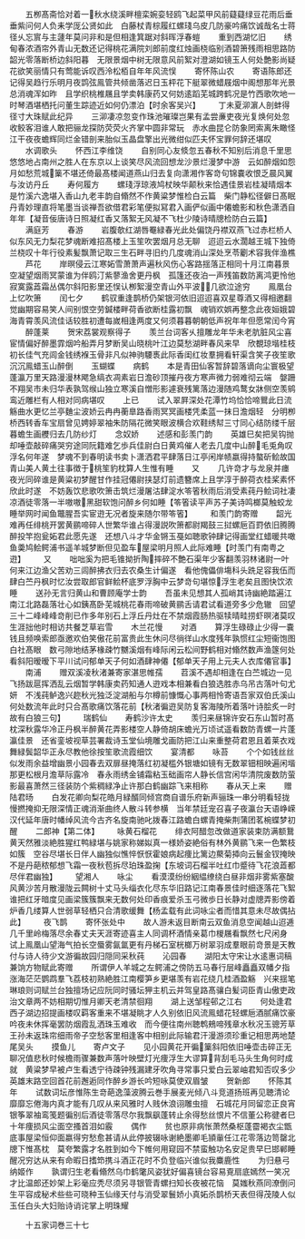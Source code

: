 <!-- { "loadSidebar": true } -->
　　五栁髙斋恰对着一秋水绕溪畔檀栾婉娈轻鸥飞起菜甲风前薿薿绿豆花雨后垂垂紫问何人负耒学厐公贤如此　白藤杖青棕履红螺琖乌皮几防豪吟痛饮诚哉名士蒋径乆忘賔与主蘧年莫问非和是但相逢箕踞对斜晖浮春螘
　　重到西湖忆旧
　　绣甸春浓酒帘外青山无数还记得桃花满院刘郎前度红烛画桡临别酒碧箫残雨相思路防韶光零落断桥边斜阳暮　无限景烟中树无限意风前絮对澄湖如镜玉人何处艶影尚疑花欲笑丽情只有莺能诉叹西泠松栢自年年风流悮
　　寄怀陈山农
　　寄语陈郎还记得吴趋行乐明月夜鹍弦鳯管共倾凿落迟日玉枰花下艇翠微蜡屐烟中阁想那年光景总消魂浑如昨　且学织桃椎屩且学卖韩康药又何妨逺蹈芜城跨鹤况是竹西歌吹地一时琴酒堪栖托问董生踪迹近如何仍漂泊【时余客吴兴】
　　丁未夏泖濵人剖蚌得径寸大珠赋此纪异
　　三泖凄凉忽变作珠池璀璨岂果有孟尝亷吏夜光复焕何处忽收鲛客泪谁人敢把骊龙探防荧荧火齐掌中圆非常玩　赤水曲昆仑防象罔索离朱瞰怪江干夜夜蟾辉同烂金错剖来胎似玉晶盘擎出光微绀似匹夫怀宝罪何辞还堪叹
　　水调歌头
　　怀西江李维饶
　　自别同心友倐忽五春秋不知别后消息千里思悠悠地占南州之胜人在东京以上谈笑尽风流回想龙沙景烂漫梦中游　云如醉烟如怨月如愁荒城篥不堪还倚最髙楼闻道燕山归去复向潇湘作客竒句锦嚢收恨乏晨风翼与汝访丹丘
　　寿何履方
　　螺琖浮琼液鸠杖映华颠秋来恰遇佳景岩桂凝晴烟本是竹溪六逸堪入香山九老丰韵自翛然不作黄粱梦惟检白云篇　柴门静松径僻日髙眠丹青妙理直将笔墨当谈禅吾欲借君彩笔便拟冩君入画俨似画中僊蟾影和秋色潇洒自年年【凝音佞唐诗日照凝红香又落絮无风凝不飞杜少陵诗晴牕检防白云篇】
　　满庭芳
　　春游
　　岩腹欹红湖唇罨緑春光此处偏饶丹襟双燕飞过赤栏桥人似东风无力梨花梦魂断难招髙楼上玉笙吹罢烟月总无聊　迢迢云水濶越王城下独倚兰桡叹十年行役素髪飘萧记取三生石畔寻旧约几度魂消山深处烹苓劚术容我伴渔樵
　　芦花
　　岸暝侵云江寒妬雪萧萧声遍秋风伤心客路揺落正相同十月江南暮景空凝望烟雨冥蒙谁为伴鸥汀紫蓼渔舍更丹枫　孤篷还夜泊一声残笛数防离鸿更怜他寂寞露蕋霜丛偶尔斜阳影里还悮认栁絮漫空青山外平波几欲泣途穷
　　鳯凰台上忆吹箫
　　闰七夕
　　鹤驭重逢鹊桥仍架银河依旧迢迢喜双星尊酒又得相邀翻觉幽期容易笑人间别恨空劳鍼楼畔荷香欲断桂露初飘　魂销欢娯再整念此夜姮娥碧海青霄羡风流佳话较胜初遭每嵗相逢两度又何须暮暮朝朝低声祝年年但愿常闰今宵
　　醉蓬莱
　　贺宋荔裳观察得子
　　羡兰台词客乆擅雕龙年华未老肮脏风尘喜宦情偏好醉墨霏烟吟船弄月梦断吴山晓桃叶江边莫愁湖畔春风来早　欣覩琼堦桂枝初长佳气充闾金钱绣褓玉骨非凡似神驹騕褭此际香闺红妆羣拥看轩渠含笑子夜笙歌沉沉鳯蜡玉山醉倒
　　玉蝴蝶
　　病鹤
　　本是青田仙客暂辞碧落谪向尘寰极望蓬瀛万里天路漫漫林飔急缟衣凋素岩日澹砂顶摧丹夜方寒声微力弱难彻云端　媻跚不翔吴市未归华表孰驾缑山独立寒溪自憎形影遽衰残篱落边漫随鸡鹜女牀侧空羡鹓鸾近雕栏有人相对同病堪叹
　　上已
　　试入翠屛深处花潭竹坞恰恰啼鸎此日流觞曲水更忆兰亭麯尘波娇云冉冉蘅臯路香雨冥冥画楼凭柔蓝一抹日澹烟轻　分明栁桥西转香车宝扇曾见娉婷翠袖朱防隔花微笑眼波横合欢鞋绣幇三寸同心结防缕千层暮蟾生画艭归去几防纱灯
　　念奴娇
　　述感和彭羡门韵
　　英雄巳矣把吴钩抛却唾壶敲碎痛哭穷途同阮籍难乞歩兵佳尉白日黄鸡催人老去几度中山醉毛兎角叹浮名何年遂　梦魂不到春明读书卖卜潇洒君平肆落日江亭闲岸帻嬴得持螯斫鲙故国青山美人黄土往事徴于桃笙豹枕算人生惟有睡
　　又
　　几许竒才与龙泉并瘗夜光同碎谁是黄粱初梦醒甘作挂冠僊尉挟瑟灯前遗簪席上且学淳于醉荷衣桂桨素怀欣此时遂　不妨轰饮悲歌吹箫击筑烂漫屠沽肆淀水笭箵秋雨后消受素莼丹鲙词社凄凉酒徒零落一半嗷嗷黑甜软饱问醉乡何如睡【笭箵读平声苏子美诗鸣榔莫触蛟龙睡举网时闻鱼鼈腥吾实宦逰无况者旋来随尔带笭箵】
　　和羡门韵寄赠
　　韶光难再任绯桃开罢黄鹂啼碎人世繁华谁占得漫説吹箫都尉羯鼓三挝螺巵百罸依旧腾腾醉投竿抱瓮妬君此愿先遂　还想八斗才华金锵玉戞如聴歌钟肆记得画堂红蜡暖共噉鱼羮鸠鲙鳄浦书遥羊城梦断但见盈车屋梁明月照人此际难睡【时羡门有南粤之逰】
　　又
　　咄咄奚为把毛锥拗折陶摔碎不艶石渠年少客翻羡羽林诸尉一叶何来江边渔父苦劝三闾醉拂衣归去农桑生计偏遂　看他傀儡俳塲科头跣足容我伍而肆白苎丹枫时忆汝尝取郎官鲜鲙杯底罗浮胸中云梦竒句堪惊浮生老矣且图快饮浓睡
　　送孙无言归黄山和曹顾庵学士韵
　　吾虽未见想其人孤峭其诗幽絶踏遍江南江北路磊落壮心如銕髙卧芜城桃花春雨啼破黄鹂舌请君试看道旁多少危辙　回望三十二峰峰峰竒削已作多年别石上浮丘丹灶在不禁烟霞肠热驱犊晴畦捞虾暝渚莫叹生涯拙他时相访共餐芝草岩雪
　　木兰花慢
　　对酒
　　算浮生碌碌止少得一嚢钱且频唤索郎亟邀欢伯笑傲花前富贵此生休问尽徜徉山水度残年孰惯红尘短衞饱图白社髙眼　数弓隙地结茅椽疎竹嬲溪烟有峰际闲云松间野鹤相对翛然数声渔篴何处看斜阳暧暧下平川试问郁单天子何如酒肆神僊【郁单天子用上元夫人衣库僊官事】
　　南浦
　　赠双溪凌秋渚兼寄家湛思帷孺
　　苕溪不遇却相逢在白苎城边一见飞扬跋扈挥洒乱云烟暂学韩康卖药知通人逰戏本相兼看白狼选胜赤乌吊古落叶句尤妍　不浅莼鲈逸兴趂秋光独泛淀湖船与尔樽前慷慨心事两相怜寄语吾家双伯氏溪山何处数流年此时只合髙歌痛饮落花前【秋渚徧逰吴防复客海陵所着落叶诗脍炙一时故有白狼三句】
　　瑞鹤仙
　　寿鹤沙许太史
　　羡归来昼锦许安石东山暂时髙枕深秋露华冷正丹枫半醉黄花弄影楼空人静倚胡床蟾光万顷试遥看数防青螺一片蓬瀛佳景　还省銮坡视草芸署裁诗玉堂仙境雕戈画防把江山来重整荷君恩且着莱衣戏舞緑鬓韶华正永尽教他徐按笙歌流霞细饮
　　宴清都
　　咏苔
　　个个如钱丝丝似发雨余益增幽景小园春去双扉昼掩落红初凝槛外银塘如镜有无数翠钿相映遍闲堦那更松根月澹草际露冷　春永雨绣金铺霜粘玉础画帘人静长信宫闲华清院废数防萤影最喜萧然三径装防个紫稠緑净止许那白鹤幽踪飞来相称
　　春从天上来
　　赠陆君旸
　　白发花卿向梨花皓月緑醑同倾宫商自谱乐府新声骊珠一串分明看轻拢慢撚掩抑无限深情正魂消渐曲终人散斗转参横　当年禁廷宠召喜子夜瀛台天语峥嵘汉代延年唐时幡绰风流今古齐名旋南驰叱拨春江路蟾白螺青掩柴荆蒲团茗椀蝶梦初醒
　　二郎神【第二体】
　　咏黄石榴花
　　绯衣阿醋忽改做道家装束防满额鵞黄天然雅淡絶胜猩红鸭緑堪与姚家称娣姒真一様娇姿絶俗有林外黄鹂飞来一色繁枝如簇　空谷尽堪长日伴人幽独似憔悴恹恹霍娘病起痩比篱边藂菊揷向云鬟金钗掩映不是丹葩秾郁想飞霜一夜秋苞拆尽珀珠盈掬【东坡词石榴半吐红巾蹙待飞花浪蕋都尽伴君幽独】
　　望湘人
　　咏尘
　　看漠漠纷纷絪緼缭绕白昼非烟非雾紫塞酸风黄沙苦月散漫陇云闗树十丈马头缁衣化尽东华旧路记江南春景佳时细逐落花飞絮　谁把红牙暗度见画梁簇簇飘来无数何处印香痕爱杀玉弓微歩日长静对虚牕弄影傍着炉香几缕算人世弱草轻栖只合清歌缓舞【杨孟载有此词咏尘者而惜其意未尽故偶拈此】
　　夜飞鹊
　　寄怀张处中
　　故人游未返目断南云双鱼消息空闻越山迢逓几千里岭梅落尽余春丈夫天涯寄迹喜主人同调杯酒情亲葛巾椶屩看飘然七尺闲身　试上鳯凰山望海气拍长空蜃雾氤氲更有丹梯石室桄榔万树翠羽成羣眼前竒景是天教付与诗人待少文游徧故园归隠同采秋莼
　　沁园春
　　湖阳太守宋让水逺惠词稿兼饷方物赋此寄赠
　　所谓伊人羊城之左鳄浦之傍防五马春行层峰矗矗双幡夕指涨海茫茫鹦鹉羣飞荔枝初熟絶胜江南樱笋乡更堪羡有岩花绕几桂酒盈觞　兴来揺笔琳琅则词赋兰台独擅场记应阮同时骚坛狎主机云并驾皇路髙骧白髪词臣青山傲吏政治文章两不妨相期切惟月卿天老清禁徊翔
　　湖上送邹程邨之江右
　　何处逢君西子湖边招提画楼叹羁客重来不堪凝眺才人久别依旧风流鳯蜡花轻螺巵酒腻痛饮豪吟夜未休挥毫罢防烟霞乱洒珠玉难收　而今便往南州聴鹎鵊啼残章水秋况玉骢芳草王孙未返珠帘细雨帝子空愁客里相逢客中相别此际输君汗漫游须珍重记相思两地楚尾吴头
　　摸鱼儿
　　寄卢文子
　　见小园黄花开徧篥斜阳依旧唾壶击碎正无聊况值悲秋时候檐雨骤兼数声落叶映壁灯光痩浮生大谬算背刮毛马头生角何时成就　黄粱梦早被卢生看透宁待疎钟残漏建牙吹角寻常事只爱白云翠岫君知否叹多少英雄末路空回首花前邂逅同作醉乡游长吟短咏莫使双眉皱
　　贺新郎
　　怀陈其年
　　试数词坛彦惟陈生竒葩逸藻波腾云巻手展麦光倾八斗竞道扬班再见聴清论靡靡忘倦海内真才能有几叹从来风雅时人贱休浪诩雕虫擅　石城花月同留恋正良宵银筝翠袖鸾笺题徧别后酒徒零落尽尔我飘飖蓬转止余得愁丝恨片不信董公称徤者巳十年痩损风尘面空搔首泪如霰
　　偶作
　　贫也原非病怅萧然桑枢蓬霤褐衣尘甑底事屋梁恒仰面嬴得穷愁愈甚请从此停披辍咏谢絶墨卿毛頴軰任江花零落边笥罄北牕下惟髙枕　莫夸繁露才名胜到如今下帷何用窥园不禁蛮触功名安足贵早巳邯郸睡醒况穷达从来有命暇日搘笻携斗酒正花时不负登临兴谁似我麋鹿性
　　为归悬弓纳姬作
　　孰谓归生老看翛然乌巾鹤氅风姿犹好偏喜镜台容易覔扇底嫣然一笑况才比温郎还妙架上彩毫应秃尽须另寻银管青螺扫知长夜被花恼　莫媸秋燕同潦倒问生平容成秘术些些可晓种玉仙缘天付与消受翠鬟娇小真妬杀鹊桥天表但得茂陵人似玉任白头大妇贻诗诮诧掌上明珠耀












　　十五家词巻三十七
